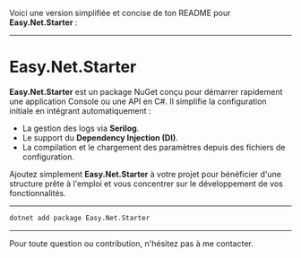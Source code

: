 ﻿Voici une version simplifiée et concise de ton README pour **Easy.Net.Starter** :

---

# Easy.Net.Starter

**Easy.Net.Starter** est un package NuGet conçu pour démarrer rapidement une application Console ou une API en C#. Il simplifie la configuration initiale en intégrant automatiquement :

- La gestion des logs via **Serilog**.
- Le support du **Dependency Injection (DI)**.
- La compilation et le chargement des paramètres depuis des fichiers de configuration.

Ajoutez simplement **Easy.Net.Starter** à votre projet pour bénéficier d'une structure prête à l'emploi et vous concentrer sur le développement de vos fonctionnalités.

---

```bash
dotnet add package Easy.Net.Starter
```

---

Pour toute question ou contribution, n'hésitez pas à me contacter.